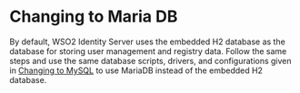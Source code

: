 # Changing to Maria DB

By default, WSO2 Identity Server uses the embedded H2 database as the database for storing user management and registry data. Follow the same steps and use the same database scripts, drivers, and configurations given in [Changing to MySQL](../../setup/changing-to-mysql) to use MariaDB instead of the embedded H2 database.
